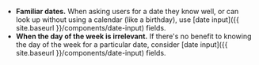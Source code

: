 - **Familiar dates.** When asking users for a date they know well, or can look up without using a calendar (like a birthday), use [date input]({{ site.baseurl }}/components/date-input) fields.
- **When the day of the week is irrelevant.** If there's no benefit to knowing the day of the week for a particular date, consider [date input]({{ site.baseurl }}/components/date-input) fields.
